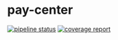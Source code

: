 # pay-center
[![pipeline status](https://gitlab.com/pjoc-team/pay-center/badges/master/pipeline.svg)](https://gitlab.com/pjoc-team/pay-center/commits/master)
[![coverage report](https://gitlab.com/pjoc-team/pay-center/badges/master/coverage.svg)](https://gitlab.com/pjoc-team/pay-center/commits/master)
